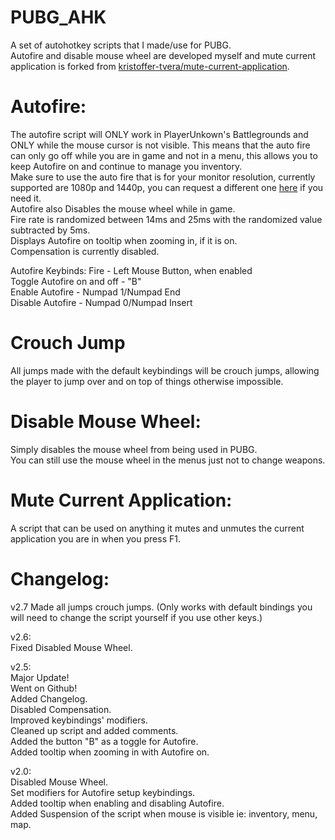 # PUBG_AHK
A set of autohotkey scripts that I made/use for PUBG.  
Autofire and disable mouse wheel are developed myself and mute current application is forked from [kristoffer-tvera/mute-current-application](https://github.com/kristoffer-tvera/mute-current-application).


# Autofire:
The autofire script will ONLY work in PlayerUnkown's Battlegrounds and ONLY while the mouse cursor is not visible.
This means that the auto fire can only go off while you are in game and not in a menu, this allows you to keep Autofire on and continue to manage you inventory.  
Make sure to use the auto fire that is for your monitor resolution, currently supported are 1080p and 1440p, you can request a different one [here](#5) if you need it.  
Autofire also Disables the mouse wheel while in game.  
Fire rate is randomized between 14ms and 25ms with the randomized value subtracted by 5ms.  
Displays Autofire on tooltip when zooming in, if it is on.  
Compensation is currently disabled.  

Autofire Keybinds:
Fire - Left Mouse Button, when enabled  
Toggle Autofire on and off - "B"  
Enable Autofire - Numpad 1/Numpad End  
Disable Autofire - Numpad 0/Numpad Insert  

# Crouch Jump
All jumps made with the default keybindings will be crouch jumps, allowing the player to jump over and on top of things otherwise impossible.

# Disable Mouse Wheel:  
Simply disables the mouse wheel from being used in PUBG.  
You can still use the mouse wheel in the menus just not to change weapons.  
 
# Mute Current Application:  
A script that can be used on anything it mutes and unmutes the current application you are in when you press F1.  

# Changelog:
v2.7
Made all jumps crouch jumps. (Only works with default bindings you will need to change the script yourself if you use other keys.)

v2.6:  
Fixed Disabled Mouse Wheel.

v2.5:   
Major Update!  
Went on Github!  
Added Changelog.  
Disabled Compensation.  
Improved keybindings' modifiers.  
Cleaned up script and added comments.  
Added the button "B" as a toggle for Autofire.  
Added tooltip when zooming in with Autofire on.  

v2.0:  
Disabled Mouse Wheel.  
Set modifiers for Autofire setup keybindings.  
Added tooltip when enabling and disabling Autofire.  
Added Suspension of the script when mouse is visible ie: inventory, menu, map.  
